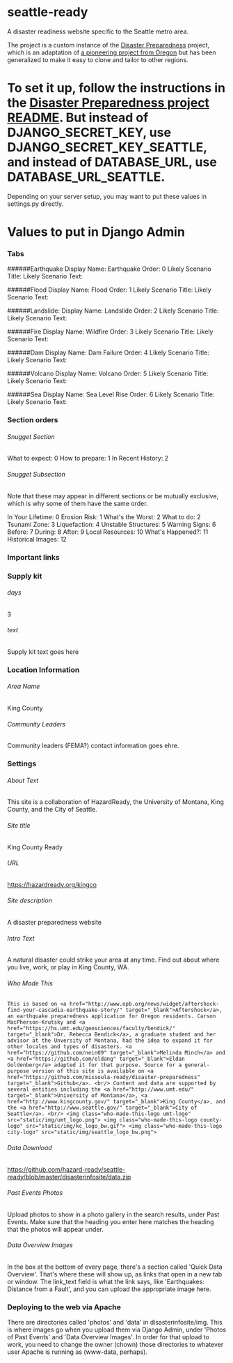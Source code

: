 # seattle-ready
A disaster readiness website specific to the Seattle metro area.


The project is a custom instance of the [Disaster Preparedness](https://github.com/missoula-ready/disaster-preparedness) project, which is an adaptation of [a pioneering project from Oregon](https://github.com/Oregon-Public-Broadcasting/earthquake-preparedness) but has been generalized to make it easy to clone and tailor to other regions.

# To set it up, follow the instructions in the [Disaster Preparedness project README](https://github.com/missoula-ready/disaster-preparedness/blob/master/README.md). But instead of DJANGO_SECRET_KEY, use DJANGO_SECRET_KEY_SEATTLE, and instead of DATABASE_URL, use DATABASE_URL_SEATTLE.

Depending on your server setup, you may want to put these values in settings.py directly.

# Values to put in Django Admin

### Tabs

######Earthquake
    Display Name: Earthquake
    Order: 0
    Likely Scenario Title:
    Likely Scenario Text:

######Flood
    Display Name: Flood
    Order: 1
    Likely Scenario Title:
    Likely Scenario Text:

######Landslide:
    Display Name: Landslide
    Order: 2
    Likely Scenario Title:
    Likely Scenario Text:

######Fire
    Display Name: Wildfire
    Order: 3
    Likely Scenario Title:
    Likely Scenario Text:

######Dam
    Display Name: Dam Failure
    Order: 4
    Likely Scenario Title:
    Likely Scenario Text:

######Volcano
    Display Name: Volcano
    Order: 5
    Likely Scenario Title:
    Likely Scenario Text:

######Sea
    Display Name: Sea Level Rise
    Order: 6
    Likely Scenario Title:
    Likely Scenario Text:

### Section orders

###### Snugget Section
  What to expect: 0
  How to prepare: 1
  In Recent History: 2

###### Snugget Subsection
Note that these may appear in different sections or be mutually exclusive, which is why some of them have the same order.

  In Your Lifetime: 0
  Erosion Risk: 1
  What's the Worst: 2
  What to do: 2
  Tsunami Zone: 3
  Liquefaction: 4
  Unstable Structures: 5
  Warning Signs: 6
  Before: 7
  During: 8
  After: 9
  Local Resources: 10
  What's Happened?: 11
  Historical Images: 12

### Important links

### Supply kit

###### days
  3
###### text
Supply kit text goes here

### Location Information

###### Area Name
King County

###### Community Leaders
Community leaders (FEMA?) contact information goes ehre.

### Settings

###### About Text
This site is a collaboration of HazardReady, the University of Montana, King County, and the City of Seattle.

###### Site title
King County Ready

###### URL
https://hazardready.org/kingco

###### Site description
A disaster preparedness website

###### Intro Text
A natural disaster could strike your area at any time. Find out about where you live, work, or play in King County, WA.

###### Who Made This
`This is based on <a href="http://www.opb.org/news/widget/aftershock-find-your-cascadia-earthquake-story/" target="_blank">Aftershock</a>, an earthquake preparedness application for Oregon residents. Carson MacPherson-Krutsky and <a href="https://hs.umt.edu/geosciences/faculty/bendick/" target="_blank">Dr. Rebecca Bendick</a>, a graduate student and her advisor at the Unversity of Montana, had the idea to expand it for other locales and types of disasters. <a href="https://github.com/nein09" target="_blank">Melinda Minch</a> and <a href="https://github.com/eldang" target="_blank">Eldan Goldenberg</a> adapted it for that purpose. Source for a general-purpose version of this site is available on <a href="https://github.com/missoula-ready/disaster-preparedness" target="_blank">Github</a>.
<br/>
Content and data are supported by several entities including the <a href="http://www.umt.edu/" target="_blank">University of Montana</a>, <a href="http://www.kingcounty.gov/" target="_blank">King County</a>, and the <a href="http://www.seattle.gov/" target="_blank">City of Seattle</a>.
<br/>
<img class="who-made-this-logo umt-logo" src="static/img/umt_logo.png">
<img class="who-made-this-logo county-logo" src="static/img/kc_logo_bw.gif">
<img class="who-made-this-logo city-logo" src="static/img/seattle_logo_bw.png">`

###### Data Download
https://github.com/hazard-ready/seattle-ready/blob/master/disasterinfosite/data.zip

###### Past Events Photos
Upload photos to show in a photo gallery in the search results, under Past Events. Make sure that the heading you enter here matches the heading that the photos will appear under.

###### Data Overview Images
In the box at the bottom of every page, there's a section called 'Quick Data Overview'. That's where these will show up, as links that open in a new tab or window. The link_text field is what the link says, like 'Earthquakes: Distance from a Fault', and you can upload the appropriate image here.

### Deploying to the web via Apache
There are directories called 'photos' and 'data' in disasterinfosite/img. This is where images go when you upload them via Django Admin, under 'Photos of Past Events' and 'Data Overview Images'. In order for that upload to work, you need to change the owner (chown) those directories to whatever user Apache is running as (www-data, perhaps).

